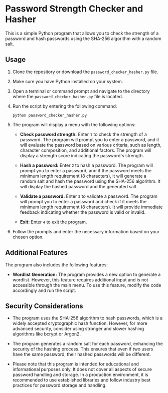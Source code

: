 # Password Strength Checker and Hasher

This is a simple Python program that allows you to check the strength of a password and hash passwords using the SHA-256 algorithm with a random salt.

## Usage

1. Clone the repository or download the `password_checker_hasher.py` file.

2. Make sure you have Python installed on your system.

3. Open a terminal or command prompt and navigate to the directory where the `password_checker_hasher.py` file is located.

4. Run the script by entering the following command:
   ```
   python password_checker_hasher.py
   ```

5. The program will display a menu with the following options:

   - **Check password strength:** Enter `1` to check the strength of a password. The program will prompt you to enter a password, and it will evaluate the password based on various criteria, such as length, character composition, and additional factors. The program will display a strength score indicating the password's strength.

   - **Hash a password:** Enter `2` to hash a password. The program will prompt you to enter a password, and if the password meets the minimum length requirement (8 characters), it will generate a random salt and hash the password using the SHA-256 algorithm. It will display the hashed password and the generated salt.

   - **Validate a password:** Enter `3` to validate a password. The program will prompt you to enter a password and check if it meets the minimum length requirement (8 characters). It will provide immediate feedback indicating whether the password is valid or invalid.

   - **Exit:** Enter `4` to exit the program.

6. Follow the prompts and enter the necessary information based on your chosen option.

## Additional Features

The program also includes the following features:

- **Wordlist Generation:** The program provides a new option to generate a wordlist. However, this feature requires additional input and is not accessible through the main menu. To use this feature, modify the code accordingly and run the script.

## Security Considerations

- The program uses the SHA-256 algorithm to hash passwords, which is a widely accepted cryptographic hash function. However, for more advanced security, consider using stronger and slower hashing algorithms like bcrypt or Argon2.

- The program generates a random salt for each password, enhancing the security of the hashing process. This ensures that even if two users have the same password, their hashed passwords will be different.

- Please note that this program is intended for educational and informational purposes only. It does not cover all aspects of secure password handling and storage. In a production environment, it is recommended to use established libraries and follow industry best practices for password storage and handling.
